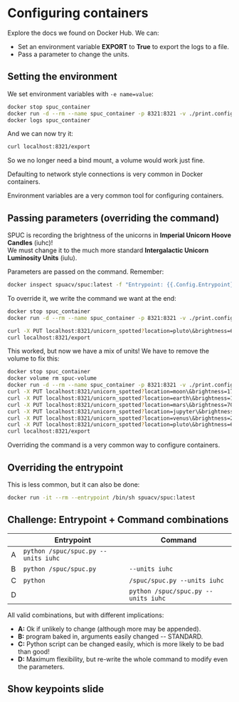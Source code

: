 # Configuring containers


Explore the docs we found on Docker Hub.
We can:
- Set an environment variable **EXPORT** to **True** to export the logs to a file.
- Pass a parameter to change the units.


## Setting the environment
We set environment variables with `-e name=value`:
```bash
docker stop spuc_container
docker run -d --rm --name spuc_container -p 8321:8321 -v ./print.config:/spuc/config/print.config -v spuc-volume:/spuc/output -e EXPORT=true spuacv/spuc:latest
docker logs spuc_container
```
And we can now try it:
```bash
curl localhost:8321/export
```
So we no longer need a bind mount, a volume would work just fine.

Defaulting to network style connections is very common in Docker containers.

Environment variables are a very common tool for configuring containers.


## Passing parameters (overriding the command)

SPUC is recording the brightness of the unicorns in **Imperial Unicorn Hoove Candles** (iuhc)!  
We must change it to the much more standard **Intergalactic Unicorn Luminosity Units** (iulu).

Parameters are passed on the command. Remember:
```bash
docker inspect spuacv/spuc:latest -f "Entrypoint: {{.Config.Entrypoint}}\nCommand: {{.Config.Cmd}}"
```
To override it, we write the command we want at the end:
```bash
docker stop spuc_container
docker run -d --rm --name spuc_container -p 8321:8321 -v ./print.config:/spuc/config/print.config -v spuc-volume:/spuc/output -e EXPORT=true spuacv/spuc:latest --units iulu
```
```bash
curl -X PUT localhost:8321/unicorn_spotted?location=pluto\&brightness=66
curl localhost:8321/export
```
This worked, but now we have a mix of units!
We have to remove the volume to fix this:
```bash
docker stop spuc_container
docker volume rm spuc-volume
docker run -d --rm --name spuc_container -p 8321:8321 -v ./print.config:/spuc/config/print.config -v spuc-volume:/spuc/output -e EXPORT=true spuacv/spuc:latest --units iulu
curl -X PUT localhost:8321/unicorn_spotted?location=moon\&brightness=177
curl -X PUT localhost:8321/unicorn_spotted?location=earth\&brightness=18
curl -X PUT localhost:8321/unicorn_spotted?location=mars\&brightness=709
curl -X PUT localhost:8321/unicorn_spotted?location=jupyter\&brightness=372
curl -X PUT localhost:8321/unicorn_spotted?location=venus\&brightness=262
curl -X PUT localhost:8321/unicorn_spotted?location=pluto\&brightness=66
curl localhost:8321/export
```

Overriding the command is a very common way to configure containers.


## Overriding the entrypoint
This is less common, but it can also be done:
```bash
docker run -it --rm --entrypoint /bin/sh spuacv/spuc:latest
```

## Challenge: Entrypoint + Command combinations

|     | Entrypoint                          | Command                             |
| --- | ----------------------------------- | ----------------------------------- |
| A   | `python /spuc/spuc.py --units iuhc` |                                     |
| B   | `python /spuc/spuc.py`              | `--units iuhc`                      |
| C   | `python`                            | `/spuc/spuc.py --units iuhc`        |
| D   |                                     | `python /spuc/spuc.py --units iuhc` |

All valid combinations, but with different implications:
- **A:** Ok if unlikely to change (although more may be appended).
- **B:** program baked in, arguments easily changed -- STANDARD.
- **C:** Python script can be changed easily, which is more likely to be bad than good!
- **D:** Maximum flexibility, but re-write the whole command to modify even the parameters.


## Show keypoints slide
